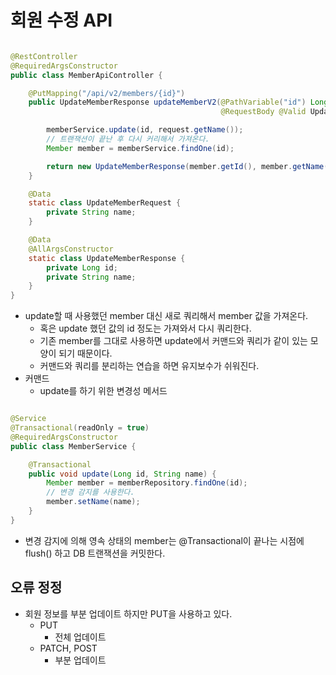 # 회원 수정 API

```java

@RestController
@RequiredArgsConstructor
public class MemberApiController {

    @PutMapping("/api/v2/members/{id}")
    public UpdateMemberResponse updateMemberV2(@PathVariable("id") Long id,
                                               @RequestBody @Valid UpdateMemberRequest request) {

        memberService.update(id, request.getName());
        // 트랜잭션이 끝난 후 다시 커리해서 가져온다.
        Member member = memberService.findOne(id);

        return new UpdateMemberResponse(member.getId(), member.getName());
    }

    @Data
    static class UpdateMemberRequest {
        private String name;
    }

    @Data
    @AllArgsConstructor
    static class UpdateMemberResponse {
        private Long id;
        private String name;
    }
}
```

- update할 때 사용했던 member 대신 새로 쿼리해서 member 값을 가져온다.
    - 혹은 update 했던 값의 id 정도는 가져와서 다시 쿼리한다.
    - 기존 member를 그대로 사용하면 update에서 커맨드와 쿼리가 같이 있는 모양이 되기 때문이다.
    - 커맨드와 쿼리를 분리하는 연습을 하면 유지보수가 쉬워진다.
- 커맨드
    - update를 하기 위한 변경성 메서드

```java

@Service
@Transactional(readOnly = true)
@RequiredArgsConstructor
public class MemberService {

    @Transactional
    public void update(Long id, String name) {
        Member member = memberRepository.findOne(id);
        // 변경 감지를 사용한다.
        member.setName(name);
    }
}
```

- 변경 감지에 의해 영속 상태의 member는 @Transactional이 끝나는 시점에 flush() 하고 DB 트랜잭션을 커밋한다.

## 오류 정정

- 회원 정보를 부분 업데이트 하지만 PUT을 사용하고 있다.
    - PUT
        - 전체 업데이트
    - PATCH, POST
        - 부분 업데이트